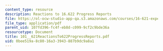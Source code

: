```yaml
---
content_type: resource
description: Reactions to 16.622 Progress Reports
file: https://ol-ocw-studio-app-qa.s3.amazonaws.com/courses/16-621-experimental-projects-i-spring-2003/0bee519a8c8016a33943887b9dc9a8a1_101__621ReactionsTo622ProgressReports.pdf
file_type: application/pdf
parent_uid: 107fd396-fc4f-eb8d-c099-9cf2c9bde36a
resourcetype: Document
title: 101__621ReactionsTo622ProgressReports.pdf
uid: 0bee519a-8c80-16a3-3943-887b9dc9a8a1
---
```

